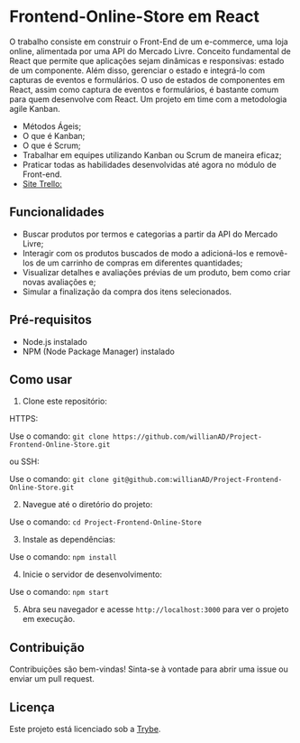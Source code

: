 # Frontend-Online-Store em React

O trabalho consiste em construir o Front-End de um e-commerce, uma loja online, alimentada por uma API do Mercado Livre.
Conceito fundamental de React que permite que aplicações sejam dinâmicas e responsivas: estado de um componente. Além disso, gerenciar o estado e integrá-lo com capturas de eventos e formulários.
O uso de estados de componentes em React, assim como captura de eventos e formulários, é bastante comum para quem desenvolve com React.
Um projeto em time com a metodologia agile Kanban.
- Métodos Ágeis;
- O que é Kanban;
- O que é Scrum;
- Trabalhar em equipes utilizando Kanban ou Scrum de maneira eficaz;
- Praticar todas as habilidades desenvolvidas até agora no módulo de Front-end.
- [Site Trello:](https://trello.com/b/9mjukxCq/frontend-online-store)

## Funcionalidades

- Buscar produtos por termos e categorias a partir da API do Mercado Livre;
- Interagir com os produtos buscados de modo a adicioná-los e removê-los de um carrinho de compras em diferentes quantidades;
- Visualizar detalhes e avaliações prévias de um produto, bem como criar novas avaliações e;
- Simular a finalização da compra dos itens selecionados.

## Pré-requisitos

- Node.js instalado
- NPM (Node Package Manager) instalado

## Como usar

1. Clone este repositório:

HTTPS:

Use o comando: `git clone https://github.com/willianAD/Project-Frontend-Online-Store.git`

ou SSH:

Use o comando: `git clone git@github.com:willianAD/Project-Frontend-Online-Store.git`



2. Navegue até o diretório do projeto:

Use o comando: `cd Project-Frontend-Online-Store`



3. Instale as dependências:

Use o comando: `npm install`



4. Inicie o servidor de desenvolvimento:

Use o comando: `npm start`



5. Abra seu navegador e acesse `http://localhost:3000` para ver o projeto em execução.

## Contribuição

Contribuições são bem-vindas! Sinta-se à vontade para abrir uma issue ou enviar um pull request.

## Licença

Este projeto está licenciado sob a [Trybe](https://www.betrybe.com/).

